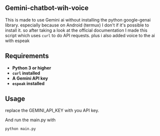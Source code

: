 ## Gemini-chatbot-wih-voice
This is made to use Gemini ai without installing the python google-genai library. especially because on Android (termux) 
I don't if it's possible to install it. so after taking a look at the official documentation I made this script which uses `curl` 
to do API requests. plus i also added voice to the ai with espeak

## Requirements
- **Python 3 or higher**
- **`curl` installed**
- **A Gemini API key**
- **`espeak` installed**

## Usage
replace the GEMINI_API_KEY with you API key.

And run the main.py with
```python
python main.py
```

